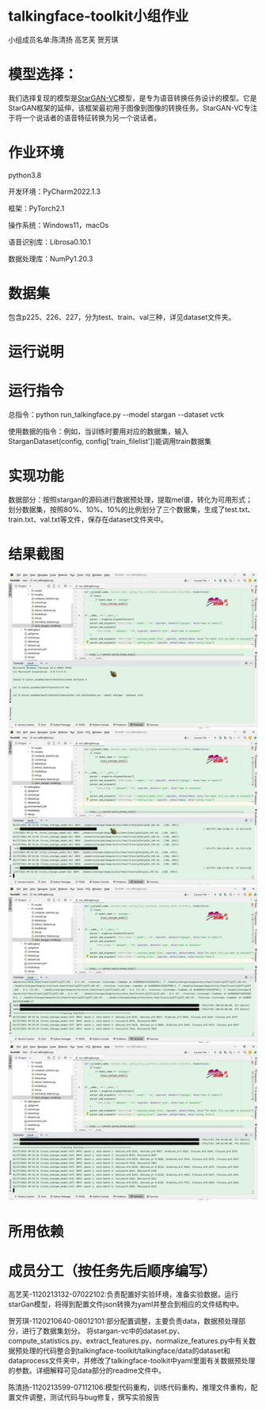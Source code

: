 # talkingface-toolkit小组作业
小组成员名单:陈清扬 高艺芙 贺芳琪
# 模型选择：
我们选择复现的模型是[StarGAN-VC](https://github.com/kamepong/StarGAN-VC)模型，是专为语音转换任务设计的模型。它是StarGAN框架的延伸，该框架最初用于图像到图像的转换任务。StarGAN-VC专注于将一个说话者的语音特征转换为另一个说话者。
# 作业环境
python3.8

开发环境：PyCharm2022.1.3

框架：PyTorch2.1

操作系统：Windows11，macOs

语音识别库：Librosa0.10.1

数据处理库：NumPy1.20.3
# 数据集
包含p225、226、227，分为test、train、val三种，详见dataset文件夹。
# 运行说明
# 运行指令
总指令：python run_talkingface.py --model stargan --dataset vctk

使用数据的指令：例如，当训练时要用对应的数据集，输入StarganDataset(config, config['train_filelist'])能调用train数据集
# 实现功能
数据部分：按照stargan的源码进行数据预处理，提取mel谱，转化为可用形式；划分数据集，按照80%、10%、10%的比例划分了三个数据集，生成了test.txt、train.txt、val.txt等文件，保存在dataset文件夹中。
# 结果截图
![](./md_img/1.jpg)
![](./md_img/2.jpg)
![](./md_img/3.jpg)
![](./md_img/4.jpg)

# 所用依赖
# 成员分工（按任务先后顺序编写）
高艺芙-1120213132-07022102:负责配置好实验环境，准备实验数据，运行starGan模型，将得到配置文件json转换为yaml并整合到相应的文件结构中。

贺芳琪-1120210640-08012101:部分配置调整，主要负责data，数据预处理部分，进行了数据集划分。
  将stargan-vc中的dataset.py、compute_statistics.py、extract_features.py、normalize_features.py中有关数据预处理的代码整合到talkingface-toolkit/talkingface/data的dataset和dataprocess文件夹中，并修改了talkingface-toolkit中yaml里面有关数据预处理的参数。详细解释可见data部分的readme文件中。
  
陈清扬-1120213599-07112106:模型代码重构，训练代码重构，推理文件重构，配置文件调整，测试代码与bug修复，撰写实验报告

